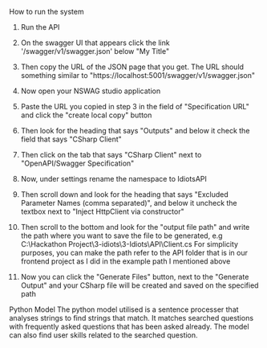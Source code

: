 How to run the system

1. Run the API
2. On the swagger UI that appears click the link '/swagger/v1/swagger.json' below "My Title"
3. Then copy the URL of the JSON page that you get. The URL should something similar to "https://localhost:5001/swagger/v1/swagger.json"



4. Now open your NSWAG studio application
5. Paste the URL you copied in step 3 in the field of "Specification URL" and click the "create local copy" button



6. Then look for the heading that says "Outputs" and below it check the field that says "CSharp Client"
7. Then click on the tab that says "CSharp Client" next to "OpenAPI/Swagger Specification"



8. Now, under settings rename the namespace to IdiotsAPI
9. Then scroll down and look for the heading that says "Excluded Parameter Names (comma separated)", and below it uncheck the textbox next to "Inject HttpClient via constructor"
10. Then scroll to the bottom and look for the "output file path" and write the path where you want to save the file to be generated, e.g C:\Hackathon Project\3-idiots\3-Idiots\API\Client.cs
For simplicity purposes, you can make the path refer to the API folder that is in our frontend project as I did in the example path I mentioned above
11. Now you can click the "Generate Files" button, next to the "Generate Output" and your CSharp file will be created and saved on the specified path

Python Model
The python model utilised is a sentence processer that analyses strings to find strings that match. It matches searched questions with frequently asked questions that has been asked already. The model can also find user skills related to the searched question.

